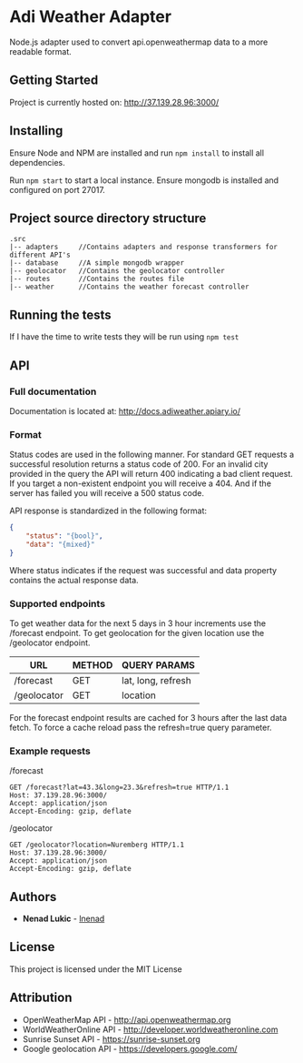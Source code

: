 # Adi Weather Adapter

Node.js adapter used to convert api.openweathermap data to a more readable format.

## Getting Started

Project is currently hosted on: http://37.139.28.96:3000/

## Installing

Ensure Node and NPM are installed and run ```npm install``` to install all dependencies.

Run ```npm start``` to start a local instance. Ensure mongodb is installed and configured on port 27017.

## Project source directory structure
```
.src
|-- adapters     //Contains adapters and response transformers for different API's
|-- database     //A simple mongodb wrapper
|-- geolocator   //Contains the geolocator controller
|-- routes       //Contains the routes file
|-- weather      //Contains the weather forecast controller
```
## Running the tests

If I have the time to write tests they will be run using ```npm test```

## API

### Full documentation

Documentation is located at: http://docs.adiweather.apiary.io/

### Format

Status codes are used in the following manner. For standard GET requests a successful resolution returns a status code
of 200. For an invalid city provided in the query the API will return 400 indicating a bad client request. If you target
a non-existent endpoint you will receive a 404. And if the server has failed you will receive a 500 status code.

API response is standardized in the following format:
```json
{
    "status": "{bool}",
    "data": "{mixed}"
}
```
Where status indicates if the request was successful and data property contains the actual response data.

### Supported endpoints

To get weather data for the next 5 days in 3 hour increments use the /forecast endpoint.
To get geolocation for the given location use the /geolocator endpoint.

| URL | METHOD | QUERY PARAMS |
|-----|--------|--------------|
|/forecast  | GET | lat, long, refresh|
|/geolocator | GET | location |

For the forecast endpoint results are cached for 3 hours after the last data fetch. To force
a cache reload pass the refresh=true query parameter.

### Example requests

/forecast
```
GET /forecast?lat=43.3&long=23.3&refresh=true HTTP/1.1
Host: 37.139.28.96:3000/
Accept: application/json
Accept-Encoding: gzip, deflate
```

/geolocator
```
GET /geolocator?location=Nuremberg HTTP/1.1
Host: 37.139.28.96:3000/
Accept: application/json
Accept-Encoding: gzip, deflate
```

## Authors

* **Nenad Lukic** - [lnenad](https://github.com/lnenad)

## License

This project is licensed under the MIT License

## Attribution

* OpenWeatherMap API - http://api.openweathermap.org
* WorldWeatherOnline API - http://developer.worldweatheronline.com
* Sunrise Sunset API - https://sunrise-sunset.org
* Google geolocation API - https://developers.google.com/